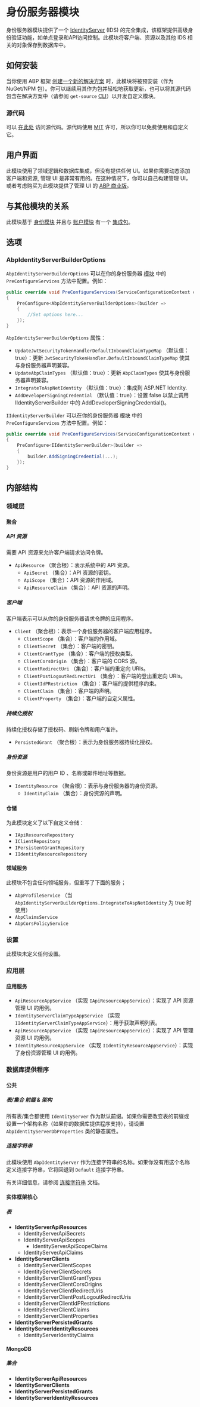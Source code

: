 # 身份服务器模块

身份服务器模块提供了一个 [IdentityServer](https://github.com/IdentityServer/IdentityServer4) (IDS) 的完全集成，该框架提供高级身份验证功能，如单点登录和API访问控制。此模块将客户端、资源以及其他 IDS 相关的对象保存到数据库中。

## 如何安装

当你使用 ABP 框架 [创建一个新的解决方案](https://abp.io/get-started) 时，此模块将被预安装（作为 NuGet/NPM 包）。你可以继续用其作为包并轻松地获取更新，也可以将其源代码包含在解决方案中（请参阅 `get-source` [CLI](../CLI.md)）以开发自定义模块。

### 源代码

可以 [在此处](https://github.com/abpframework/abp/tree/dev/modules/identityserver) 访问源代码。源代码使用 [MIT](https://choosealicense.com/licenses/mit/) 许可，所以你可以免费使用和自定义它。

## 用户界面

此模块使用了领域逻辑和数据库集成，但没有提供任何 UI。如果你需要动态添加客户端和资源, 管理 UI 是非常有用的。在这种情况下，你可以自己构建管理 UI，或者考虑购买为此模块提供了管理 UI 的 [ABP 商业版](https://commercial.abp.io/)。

## 与其他模块的关系

此模块基于 [身份模块](Identity.md) 并且与 [账户模块](Account.md) 有一个 [集成包](https://www.nuget.org/packages/Volo.Abp.Account.Web.IdentityServer)。

## 选项

### AbpIdentityServerBuilderOptions

`AbpIdentityServerBuilderOptions` 可以在你的身份服务器 [模块](https://docs.abp.io/en/abp/latest/Module-Development-Basics) 中的 `PreConfigureServices` 方法中配置。例如：

````csharp
public override void PreConfigureServices(ServiceConfigurationContext context)
{
	PreConfigure<AbpIdentityServerBuilderOptions>(builder =>
	{
    	//Set options here...		
	});
}
````

`AbpIdentityServerBuilderOptions` 属性：

* `UpdateJwtSecurityTokenHandlerDefaultInboundClaimTypeMap` （默认值：true）：更新 `JwtSecurityTokenHandler.DefaultInboundClaimTypeMap` 使其与身份服务器声明兼容。
* `UpdateAbpClaimTypes` （默认值：true）：更新 `AbpClaimTypes` 使其与身份服务器声明兼容。
* `IntegrateToAspNetIdentity` （默认值：true）：集成到 ASP.NET Identity.
* `AddDeveloperSigningCredential` （默认值：true）：设置 false 以禁止调用 IIdentityServerBuilder 中的 AddDeveloperSigningCredential()。

`IIdentityServerBuilder` 可以在你的身份服务器 [模块](https://docs.abp.io/en/abp/latest/Module-Development-Basics) 中的 `PreConfigureServices` 方法中配置。例如：

````csharp
public override void PreConfigureServices(ServiceConfigurationContext context)
{
	PreConfigure<IIdentityServerBuilder>(builder =>
	{
    	builder.AddSigningCredential(...);	
	});
}
````

## 内部结构

### 领域层

#### 聚合

##### API 资源

需要 API 资源来允许客户端请求访问令牌。

* `ApiResource` （聚合根）：表示系统中的 API 资源。
  * `ApiSecret` （集合）：API 资源的密钥。
  * `ApiScope` （集合）：API 资源的作用域。
  * `ApiResourceClaim` （集合）：API 资源的声明。

##### 客户端

客户端表示可以从你的身份服务器请求令牌的应用程序。

* `Client` （聚合根）：表示一个身份服务器的客户端应用程序。
  * `ClientScope` （集合）：客户端的作用域。
  * `ClientSecret` （集合）：客户端的密钥。
  * `ClientGrantType` （集合）：客户端的授权类型。
  * `ClientCorsOrigin` （集合）：客户端的 CORS 源。
  * `ClientRedirectUri` （集合）：客户端的重定向 URIs。
  * `ClientPostLogoutRedirectUri` （集合）：客户端的登出重定向 URIs。
  * `ClientIdPRestriction` （集合）：客户端的提供程序约束。
  * `ClientClaim` （集合）：客户端的声明。
  * `ClientProperty` （集合）：客户端的自定义属性。

##### 持续化授权

持续化授权存储了授权码、刷新令牌和用户准许。

* `PersistedGrant` （聚合根）：表示为身份服务器持续化授权。

##### 身份资源

身份资源是用户的用户 ID 、名称或邮件地址等数据。

* `IdentityResource` （聚合根）：表示与身份服务器的身份资源。
  * `IdentityClaim` （集合）：身份资源的声明。

#### 仓储

为此模块定义了以下自定义仓储：

* `IApiResourceRepository`
* `IClientRepository`
* `IPersistentGrantRepository`
* `IIdentityResourceRepository`

#### 领域服务

此模块不包含任何领域服务，但重写了下面的服务；

* `AbpProfileService` （当 `AbpIdentityServerBuilderOptions.IntegrateToAspNetIdentity` 为 true 时使用）
* `AbpClaimsService`
* `AbpCorsPolicyService`

### 设置

此模块未定义任何设置。

### 应用层

#### 应用服务

* `ApiResourceAppService` （实现 `IApiResourceAppService`）：实现了 API 资源管理 UI 的用例。
* `IdentityServerClaimTypeAppService` （实现 `IIdentityServerClaimTypeAppService`）：用于获取声明列表。
* `ApiResourceAppService` （实现 `IApiResourceAppService`）：实现了 API 管理资源 UI 的用例。
* `IdentityResourceAppService` （实现 `IIdentityResourceAppService`）：实现了身份资源管理 UI 的用例。

### 数据库提供程序

#### 公共

##### 表/集合 前缀 & 架构

所有表/集合都使用 `IdentityServer` 作为默认前缀。如果你需要改变表的前缀或设置一个架构名称（如果你的数据库提供程序支持），请设置 `AbpIdentityServerDbProperties` 类的静态属性。

##### 连接字符串

此模块使用 `AbpIdentityServer` 作为连接字符串的名称。如果你没有用这个名称定义连接字符串，它将回退到 `Default` 连接字符串。

有关详细信息，请参阅 [连接字符串](https://docs.abp.io/en/abp/latest/Connection-Strings) 文档。

#### 实体框架核心

##### 表

* **IdentityServerApiResources**
  * IdentityServerApiSecrets
  * IdentityServerApiScopes
    * IdentityServerApiScopeClaims
  * IdentityServerApiClaims
* **IdentityServerClients**
  * IdentityServerClientScopes
  * IdentityServerClientSecrets
  * IdentityServerClientGrantTypes
  * IdentityServerClientCorsOrigins
  * IdentityServerClientRedirectUris
  * IdentityServerClientPostLogoutRedirectUris
  * IdentityServerClientIdPRestrictions
  * IdentityServerClientClaims
  * IdentityServerClientProperties
* **IdentityServerPersistedGrants**
* **IdentityServerIdentityResources**
  * IdentityServerIdentityClaims

#### MongoDB

##### 集合

* **IdentityServerApiResources**
* **IdentityServerClients**
* **IdentityServerPersistedGrants**
* **IdentityServerIdentityResources**